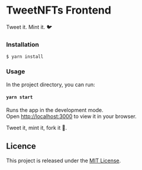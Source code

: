 # TweetNFTs Frontend

Tweet it. Mint it. 🐦

### Installation 
```
$ yarn install
```

### Usage
In the project directory, you can run:

#### `yarn start`

Runs the app in the development mode.\
Open [http://localhost:3000](http://localhost:3000) to view it in your browser.

Tweet it, mint it, fork it 🍴.

## Licence 
This project is released under the [MIT License](https://github.com/tweetnfts/frontend/blob/main/LICENSE).
